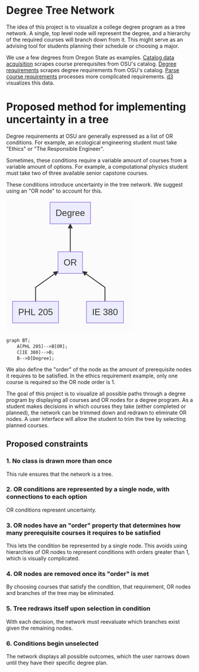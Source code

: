 # Degree Tree Network
The idea of this project is to visualize a college degree program as a tree network. A single, top level node will represent the degree, and a hierarchy of the required courses will branch down from it. This might serve as an advising tool for students planning their schedule or choosing a major.

We use a few degrees from Oregon State as examples. [Catalog data acquisition](catalog_data_acquisition) scrapes course prerequisites from OSU's catalog. [Degree requirements](degree_requirements) scrapes degree requirements from OSU's catalog. [Parse course requirements](parse_course_requirements) processes more complicated requirements. [d3](d3) visualizes this data. 

# Proposed method for implementing uncertainty in a tree
Degree requirements at OSU are generally expressed as a list of OR conditions. For example, an ecological engineering student must take "Ethics" or "The Responsible Engineer".

Sometimes, these conditions require a variable amount of courses from a variable amount of options. For example, a computational physics student must take two of three available senior capstone courses.

These conditions introduce uncertainty in the tree network. We suggest using an "OR node" to account for this.

![OR node example](or_example.png)
```
graph BT;
    A[PHL 205]-->B[OR];
    C[IE 380]-->B;
    B-->D[Degree];
```

We also define the "order" of the node as the amount of prerequisite nodes it requires to be satisfied. In the ethics requirement example, only one course is required so the OR node order is 1.

The goal of this project is to visualize all possible paths through a degree program by displaying all courses and OR nodes for a degree program. As a student makes decisions in which courses they take (either completed or planned), the network can be trimmed down and redrawn to eliminate OR nodes. A user interface will allow the student to trim the tree by selecting planned courses.

## Proposed constraints
### 1. No class is drawn more than once
This rule ensures that the network is a tree.

### 2. OR conditions are represented by a single node, with connections to each option
OR conditions represent uncertainty.

### 3. OR nodes have an "order" property that determines how many prerequisite courses it requires to be satisfied
This lets the condition be represented by a single node. This avoids using hierarchies of OR nodes to represent conditions with orders greater than 1, which is visually complicated.

### 4. OR nodes are removed once its "order" is met
By choosing courses that satisfy the condition, that requirement, OR nodes and branches of the tree may be eliminated.

### 5. Tree redraws itself upon selection in condition
With each decision, the network must reevaluate which branches exist given the remaining nodes.

### 6. Conditions begin unselected
The network displays all possible outcomes, which the user narrows down until they have their specific degree plan.
